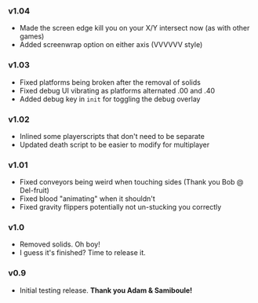 ### v1.04
- Made the screen edge kill you on your X/Y intersect now (as with other games)
- Added screenwrap option on either axis (VVVVVV style)

### v1.03
- Fixed platforms being broken after the removal of solids
- Fixed debug UI vibrating as platforms alternated .00 and .40
- Added debug key in `init` for toggling the debug overlay

### v1.02
- Inlined some playerscripts that don't need to be separate
- Updated death script to be easier to modify for multiplayer

### v1.01
- Fixed conveyors being weird when touching sides (Thank you Bob @ Del-fruit)
- Fixed blood "animating" when it shouldn't
- Fixed gravity flippers potentially not un-stucking you correctly

### v1.0
- Removed solids. Oh boy!
- I guess it's finished? Time to release it.

### v0.9
- Initial testing release. **Thank you Adam & Samiboule!**
